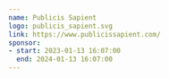 ```yaml
---
name: Publicis Sapient
logo: publicis_sapient.svg
link: https://www.publicissapient.com/
sponsor:
- start: 2023-01-13 16:07:00
  end: 2024-01-13 16:07:00
---
```

